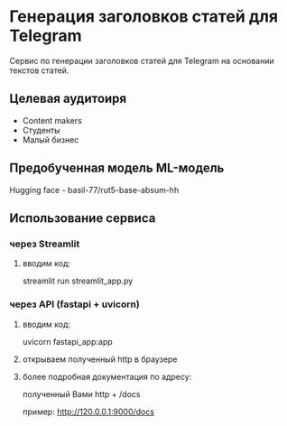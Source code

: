 # Генерация заголовков статей для Telegram
Сервис по генерации заголовков статей для Telegram на основании текстов статей.

## Целевая аудитоиря
* Content makers
* Студенты
* Малый бизнес

## Предобученная модель ML-модель
Hugging face - basil-77/rut5-base-absum-hh

## Использование сервиса
### через Streamlit
1) вводим код:

    streamlit run streamlit_app.py

### через API (fastapi + uvicorn)
1) вводим код:

    uvicorn fastapi_app:app
3) открываем полученный http в браузере
4) более подробная документация по адресу:

   полученный Вами http + /docs

   пример: http://120.0.0.1:9000/docs
   
